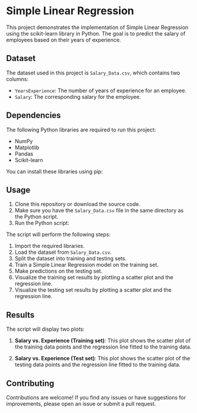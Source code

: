# Simple Linear Regression

This project demonstrates the implementation of Simple Linear Regression using the scikit-learn library in Python. The goal is to predict the salary of employees based on their years of experience.

## Dataset

The dataset used in this project is `Salary_Data.csv`, which contains two columns:

- `YearsExperience`: The number of years of experience for an employee.
- `Salary`: The corresponding salary for the employee.

## Dependencies

The following Python libraries are required to run this project:

- NumPy
- Matplotlib
- Pandas
- Scikit-learn

You can install these libraries using pip:
## Usage

1. Clone this repository or download the source code.
2. Make sure you have the `Salary_Data.csv` file in the same directory as the Python script.
3. Run the Python script:

The script will perform the following steps:

1. Import the required libraries.
2. Load the dataset from `Salary_Data.csv`.
3. Split the dataset into training and testing sets.
4. Train a Simple Linear Regression model on the training set.
5. Make predictions on the testing set.
6. Visualize the training set results by plotting a scatter plot and the regression line.
7. Visualize the testing set results by plotting a scatter plot and the regression line.

## Results

The script will display two plots:

1. **Salary vs. Experience (Training set)**: This plot shows the scatter plot of the training data points and the regression line fitted to the training data.

2. **Salary vs. Experience (Test set)**: This plot shows the scatter plot of the testing data points and the regression line fitted to the training data.

## Contributing

Contributions are welcome! If you find any issues or have suggestions for improvements, please open an issue or submit a pull request.
